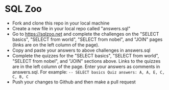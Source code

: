 # SQL Zoo

- Fork and clone this repo in your local machine
- Create a new file in your local repo called "answers.sql" 
- Go to https://sqlzoo.net and complete the challenges on the "SELECT basics", "SELECT from world", "SELECT from nobel", and "JOIN" pages (links are on the left column of the page). 
- Copy and paste your answers to above challenges in answers.sql
- Complete the quizzes for the "SELECT basics", "SELECT from world", "SELECT from nobel", and "JOIN" sections above. Links to the quizzes are in the left column of the page. Enter your answers as comments in answers.sql. For example: `-- SELECT basics Quiz answers: A, A, E, C, C, B, C`
- Push your changes to Github and then make a pull request
